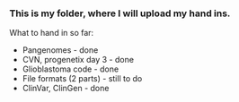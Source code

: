 ### This is my folder, where I will upload my hand ins.

What to hand in so far:
- Pangenomes - done
- CVN, progenetix day 3 - done
- Glioblastoma code - done
- File formats (2 parts) - still to do
- ClinVar, ClinGen - done
